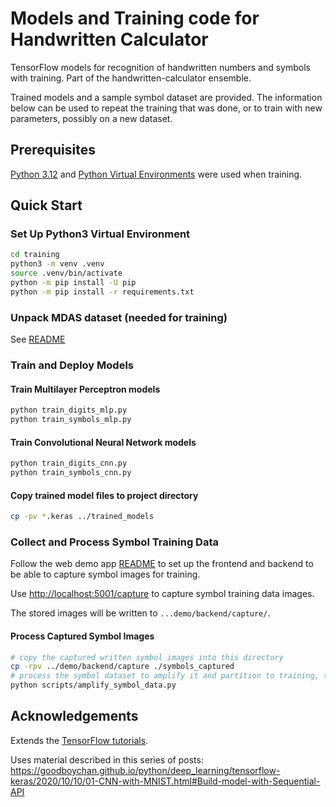# Models and Training code for Handwritten Calculator

TensorFlow models for recognition of handwritten numbers and symbols with training. Part of the handwritten-calculator ensemble.

Trained models and a sample symbol dataset are provided. The information below can be used to repeat the training that was done, or to train with new parameters, possibly on a new dataset.

## Prerequisites

[Python 3.12](https://www.python.org/) and [Python Virtual Environments](https://packaging.python.org/en/latest/guides/installing-using-pip-and-virtual-environments/#create-and-use-virtual-environments) were used when training.

## Quick Start

### Set Up Python3 Virtual Environment

```bash
cd training
python3 -m venv .venv
source .venv/bin/activate
python -m pip install -U pip
python -m pip install -r requirements.txt
```

### Unpack MDAS dataset (needed for training)

See [README](../mdas_symbol_dataset/README.md)

### Train and Deploy Models

#### Train Multilayer Perceptron models

```bash
python train_digits_mlp.py
python train_symbols_mlp.py
```

#### Train Convolutional Neural Network models

```bash
python train_digits_cnn.py
python train_symbols_cnn.py
```

#### Copy trained model files to project directory

```bash
cp -pv *.keras ../trained_models
```

### Collect and Process Symbol Training Data

Follow the web demo app [README](../demo/README.md) to set up the frontend and backend to be able to capture symbol images for training.

Use <http://localhost:5001/capture> to capture symbol training data images.

The stored images will be written to `...demo/backend/capture/`.

#### Process Captured Symbol Images

```bash
# copy the captured written symbol images into this directory
cp -rpv ../demo/backend/capture ./symbols_captured
# process the symbol dataset to amplify it and partition to training, test, validation
python scripts/amplify_symbol_data.py
```

## Acknowledgements

Extends the [TensorFlow tutorials](https://www.tensorflow.org/tutorials).

Uses material described in this series of posts:
<https://goodboychan.github.io/python/deep_learning/tensorflow-keras/2020/10/10/01-CNN-with-MNIST.html#Build-model-with-Sequential-API>
